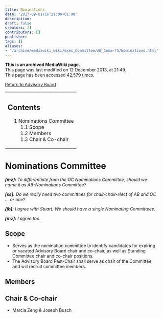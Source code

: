 ```yaml
---
title: Nominations
date: '2017-09-01T16:21:09+01:00'
description: 
draft: false
creators: []
contributors: []
publisher: 
tags: []
aliases:
- "/archive/mediawiki_wiki/Exec_Committee/AB_Comm-TG/Nominations.html"
---
```


 **This is an archived MediaWiki page.**  
This page was last modified on 12 December 2013, at 21:49.  
This page has been accessed 42,579 times.

[Return to Advisory Board](/archive/mediawiki_wiki/Exec_Committee/AB_Comm-TG "Exec Committee/AB Comm-TG")

<table id="toc" class="toc">
  <tr>
    <td>
      <div id="toctitle">
        <h2>Contents</h2>
      </div>
      <ul>
        <li class="toclevel-1 tocsection-1">
          <a href="#Nominations_Committee"><span class="tocnumber">1</span> <span class="toctext">Nominations Committee</span></a>
          <ul>
            <li class="toclevel-2 tocsection-2"><a href="#Scope"><span class="tocnumber">1.1</span> <span class="toctext">Scope</span></a></li>
            <li class="toclevel-2 tocsection-3"><a href="#Members"><span class="tocnumber">1.2</span> <span class="toctext">Members</span></a></li>
            <li class="toclevel-2 tocsection-4"><a href="#Chair_.26_Co-chair"><span class="tocnumber">1.3</span> <span class="toctext">Chair &amp; Co-chair</span></a></li>
          </ul>
        </li>
      </ul>
    </td>
  </tr>
</table>


# Nominations Committee 

_**[mz]:** To differentiate from the OC Nominations Committee, should we name it as AB-Nominations Committee?_

_**[ss]:** Do we really need two committees for chair/chair-elect of AB and OC ... or one?_

_**[jb]:** I agree with Stuart. We should have a single Nominating Committeee._

_**[mz]:** I agree too._

## Scope 

- Serves as the nomination committee to identify candidates for expiring or vacated Advisory Board chair and co-chair, as well as Standing Committee chair and co-chair positions. 
- The Advisory Board Past-Chair shall serve as chair of the Committee, and will recruit committee members.

## Members 

## Chair & Co-chair 

- Marcia Zeng & Joseph Busch

